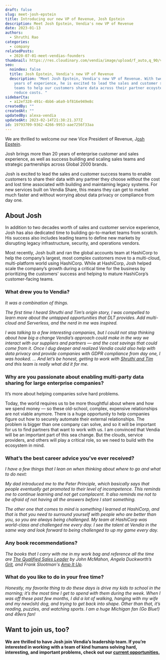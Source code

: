 ```yaml
---
draft: false
slug: meet-josh-epstein
title: Introducing our new VP of Revenue, Josh Epstein
description: Meet Josh Epstein, Vendia's new VP of Revenue
date: 2023-01-13
authors:
  - Shruthi Rao
categories:
  - company
relatedPosts:
  - 2020-07-01-meet-vendias-founders
thumbnail: https://res.cloudinary.com/vendia/image/upload/f_auto,q_90/v1673655108/Josh_w9wpmg.jpg
seo:
  noindex: false
  title: Josh Epstein, Vendia's new VP of Revenue
  description: "Meet Josh Epstein, Vendia's new VP of Revenue. With twenty-plus
    years of experience, he is excited to lead the sales and customer success
    teams to help our customers share data across their partner ecoystems and
    reduce costs. "
sidebarCta:
  - a12ef328-491c-4bb6-a6a9-bf816e949e8c
createdBy: ""
createdAt: ""
updatedBy: alexa-vendia
updatedAt: 2023-02-14T21:38:21.377Z
id: 19793709-9362-4266-9953-aae7256f33aa
---
```


We are thrilled to welcome our new Vice President of Revenue, J[osh Epstein](https://www.linkedin.com/in/josh-epstein-5783aa/). 

Josh brings more than 20 years of enterprise customer and sales experience, as well as success building and scaling sales teams and strategic partnerships across Global 2000 brands. 

Josh is excited to lead the sales and customer success teams to enable customers to share their data with any partner they choose *without* the cost and lost time associated with building and maintaining legacy systems. For new services built on Vendia Share, this means they can get to market much faster and without worrying about data privacy or compliance from day one.

## About Josh

In addition to two decades worth of sales and customer service experience, Josh has also dedicated time to building go-to-market teams from scratch. His success also includes leading teams to define new markets by disrupting legacy infrastructure, security, and operations vendors.

Most recently, Josh built and ran the global accounts team at HashiCorp to help the company’s largest, most complex customers move to a multi-cloud, multi-platform world using HashiCorp. While at HashiCorp, Josh helped scale the company’s growth during a critical time for the business by prioritizing the customers' success and helping to mature HashiCorp’s customer-facing teams.

### What drew you to Vendia?

*It was a combination of things.* 

*The first time I heard Shruthi and Tim’s origin story, I was compelled to learn more about the untapped opportunities that DLT provides. Add multi-cloud and Serverless, and the nerd in me was inspired.*

*I was talking to a few interesting companies, but I could not stop thinking about how big a change Vendia’s approach could make in the way we interact with our suppliers and partners — and the cost savings that could come from it. Once I dug deeper and realized Vendia could also help with data privacy and provide companies with GDPR compliance from day one, I was hooked. … And let’s be honest, getting to work with [Shruthi and Tim](https://www.protocol.com/enterprise/vendia-enterprise-blockchain-tim-wagner) and this team is really what did it for me.* 

### Why are you passionate about enabling multi-party data sharing for large enterprise companies?

It’s more about helping companies solve hard problems.

Today, the world requires us to be more thoughtful about where and how we spend money — so these old-school, complex, expensive relationships are not viable anymore. There is a huge opportunity to help companies figure out how to securely automate their external relationships. The problem is bigger than one company can solve, and so it will be important for us to find partners that want to work with us. I am convinced that Vendia will be an important part of this sea change. But the clouds, service providers, and others will play a critical role, so we need to build with the ecosystem in mind.

### What’s the best career advice you’ve ever received?

*I have a few things that I lean on when thinking about where to go and what to do next:*  

*My dad introduced me to the Peter Principle, which basically says that people eventually get promoted to their level of incompetence. This reminds me to continue learning and not get complacent. It also reminds me not to be afraid of not having all the answers before I start something.*

*The other one that comes to mind is something I learned at HashiCorp, and that is that you need to surround yourself with people who are better than you, so you are always being challenged. My team at HashiCorp was world-class and challenged me every day. I see the talent at Vendia in the same way and look forward to being challenged to up my game every day.*

### Any book recommendations?

*The books that I carry with me in my work bag and reference all the time are [The Qualified Sales Leader](https://www.amazon.com/Qualified-Sales-Leader-Proven-Lessons/dp/0578895064) by John McMahon, Angela Duckworth’s [Grit](https://www.amazon.com/Grit-Passion-Perseverance-Angela-Duckworth/dp/1501111116/ref=sr_1_1?keywords=grit&qid=1676410602&s=books&sprefix=grit%2Cstripbooks%2C172&sr=1-1), and Frank Slootman's [Amp It Up](https://www.amazon.com/Amp-Unlocking-Hypergrowth-Expectations-Intensity/dp/1119836115/ref=sr_1_1?keywords=amp+it+up+frank+slootman&qid=1676410637&s=books&sprefix=amp+it+up%2Cstripbooks%2C157&sr=1-1).* 

### What do you like to do in your free time?

*Honestly, my favorite thing to do these days is drive my kids to school in the morning; it’s the most time I get to spend with them during the week. When I was off these past few months, I did a lot of walking, hanging with my wife and my new(ish) dog, and trying to get back into shape. Other than that, it’s reading, puzzles, and watching sports. I am a huge Michigan fan (Go Blue!) and 49ers fan!*

## Want to join us, too?

**We are thrilled to have Josh join Vendia’s leadership team. If you’re interested in working with a team of kind humans solving hard, interesting, and important problems, check out our [current opportunities.](https://www.vendia.com/careers)**